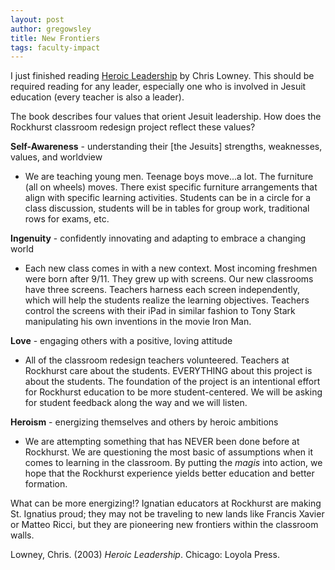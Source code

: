 ```yaml
---
layout: post
author: gregowsley
title: New Frontiers
tags: faculty-impact
---
```

I just finished reading <u>Heroic Leadership</u> by Chris Lowney.  This should be required reading for any leader, especially one who is involved in Jesuit education (every teacher is also a leader).

The book describes four values that orient Jesuit leadership.  How does the Rockhurst classroom redesign project reflect these values?

**Self-Awareness** - understanding their [the Jesuits] strengths, weaknesses, values, and worldview

 - We are teaching young men. Teenage boys move...a lot.  The furniture (all on wheels) moves. There exist specific furniture arrangements that align with specific learning activities. Students can be in a circle for a class discussion, students will be in tables for group work, traditional rows for exams, etc.

**Ingenuity** - confidently innovating and adapting to embrace a changing world

 - Each new class comes in with a new context. Most incoming freshmen were born after 9/11. They grew up with screens. Our new classrooms have three screens. Teachers harness each screen independently, which will help the students realize the learning objectives. Teachers control the screens with their iPad in similar fashion to Tony Stark manipulating his own inventions in the movie Iron Man.

**Love** - engaging others with a positive, loving attitude

 - All of the classroom redesign teachers volunteered. Teachers at Rockhurst care about the students. EVERYTHING about this project is about the students. The foundation of the project is an intentional effort for Rockhurst education to be more student-centered. We will be asking for student feedback along the way and we will listen.

**Heroism** - energizing themselves and others by heroic ambitions

 - We are attempting something that has NEVER been done before at Rockhurst. We are questioning the most basic of assumptions when it comes to learning in the classroom. By putting the *magis* into action, we hope that the Rockhurst experience yields better education and better formation. 

What can be more energizing!? Ignatian educators at Rockhurst are making St. Ignatius proud; they may not be traveling to new lands like Francis Xavier or Matteo Ricci, but they are pioneering new frontiers within the classroom walls.

Lowney, Chris. (2003) *Heroic Leadership*. Chicago: Loyola Press.

